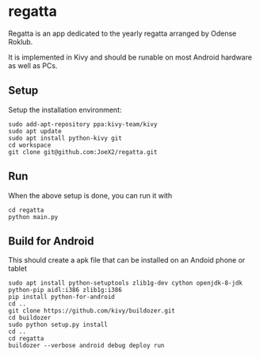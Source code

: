 # regatta
Regatta is an app dedicated to the yearly regatta arranged by Odense Roklub. 

It is implemented in Kivy and should be runable on most Android hardware as well as PCs. 

## Setup
Setup the installation environment:
```
sudo add-apt-repository ppa:kivy-team/kivy
sudo apt update
sudo apt install python-kivy git
cd workspace
git clone git@github.com:JoeX2/regatta.git
```

## Run
When the above setup is done, you can run it with
```
cd regatta
python main.py
```

## Build for Android
This should create a apk file that can be installed on an Andoid phone or tablet
```
sudo apt install python-setuptools zlib1g-dev cython openjdk-8-jdk python-pip aidl:i386 zlib1g:i386
pip install python-for-android
cd ..
git clone https://github.com/kivy/buildozer.git
cd buildozer
sudo python setup.py install
cd ..
cd regatta
buildozer --verbose android debug deploy run
```
